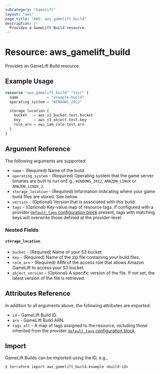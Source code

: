 ```yaml
---
subcategory: "GameLift"
layout: "aws"
page_title: "AWS: aws_gamelift_build"
description: |-
  Provides a GameLift Build resource.
---
```


# Resource: aws_gamelift_build

Provides an GameLift Build resource.

## Example Usage

```terraform
resource "aws_gamelift_build" "test" {
  name             = "example-build"
  operating_system = "WINDOWS_2012"

  storage_location {
    bucket   = aws_s3_bucket.test.bucket
    key      = aws_s3_object.test.key
    role_arn = aws_iam_role.test.arn
  }
}
```

## Argument Reference

The following arguments are supported:

* `name` - (Required) Name of the build
* `operating_system` - (Required) Operating system that the game server binaries are built to run onE.g., `WINDOWS_2012`, `AMAZON_LINUX` or `AMAZON_LINUX_2`.
* `storage_location` - (Required) Information indicating where your game build files are stored. See below.
* `version` - (Optional) Version that is associated with this build.
* `tags` - (Optional) Key-value map of resource tags. If configured with a provider [`default_tags` configuration block](/docs/providers/aws/index.html#default_tags-configuration-block) present, tags with matching keys will overwrite those defined at the provider-level.

### Nested Fields

#### `storage_location`

* `bucket` - (Required) Name of your S3 bucket.
* `key` - (Required) Name of the zip file containing your build files.
* `role_arn` - (Required) ARN of the access role that allows Amazon GameLift to access your S3 bucket.
* `object_version` - (Optional) A specific version of the file. If not set, the latest version of the file is retrieved.

## Attributes Reference

In addition to all arguments above, the following attributes are exported:

* `id` - GameLift Build ID.
* `arn` - GameLift Build ARN.
* `tags_all` - A map of tags assigned to the resource, including those inherited from the provider [`default_tags` configuration block](/docs/providers/aws/index.html#default_tags-configuration-block).

## Import

GameLift Builds can be imported using the ID, e.g.,

```
$ terraform import aws_gamelift_build.example <build-id>
```
